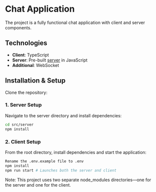 # Chat Application

The project is a fully functional chat application with client and server components.

## Technologies

-   **Client**: TypeScript
-   **Server**: Pre-built [server](https://github.com/noisekov/webSocket/tree/main/src/server) in JavaScript
-   **Additional**: WebSocket

## Installation & Setup

Clone the repository:

### 1. Server Setup

Navigate to the server directory and install dependencies:

```bash
cd src/server
npm install
```

### 2. Client Setup

From the root directory, install dependencies and start the application:

```bash
Rename the .env.example file to .env
npm install
npm run start # Launches both the server and client
```

Note: This project uses two separate node_modules directories—one for the server and one for the client.

